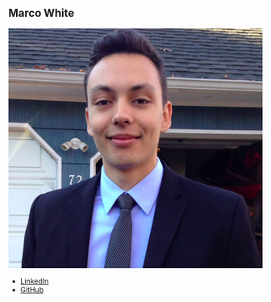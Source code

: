 Marco White
-----------

![](photos/marco-white.png)

* [LinkedIn](https://www.linkedin.com/in/marco-white-535a20126)
* [GitHub](https://www.github.com/mwhite494)
